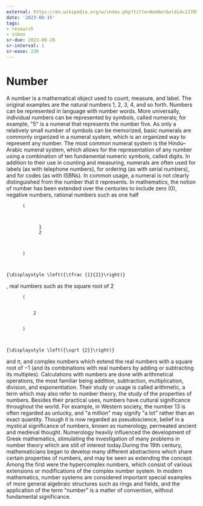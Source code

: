 ```yaml
---
external: https://en.wikipedia.org/w/index.php?title=Number&oldid=1170563629
date: '2023-08-15'
tags:
- research
- inbox
sr-due: 2023-08-28
sr-interval: 1
sr-ease: 230
---
```


# Number

A number is a mathematical object used to count, measure, and label. The original examples are the natural numbers 1, 2, 3, 4, and so forth. Numbers can be represented in language with number words. More universally, individual numbers can be represented by symbols, called numerals; for example, "5" is a numeral that represents the number five. As only a relatively small number of symbols can be memorized, basic numerals are commonly organized in a numeral system, which is an organized way to represent any number. The most common numeral system is the Hindu–Arabic numeral system, which allows for the representation of any number using a combination of ten fundamental numeric symbols, called digits. In addition to their use in counting and measuring, numerals are often used for labels (as with telephone numbers), for ordering (as with serial numbers), and for codes (as with ISBNs). In common usage, a numeral is not clearly distinguished from the number that it represents.
In mathematics, the notion of number has been extended over the centuries to include zero (0), negative numbers, rational numbers such as one half




          (



                1
                2



          )



    {\displaystyle \left({\tfrac {1}{2}}\right)}
  , real numbers such as the square root of 2




          (


              2


          )



    {\displaystyle \left({\sqrt {2}}\right)}
   and π, and complex numbers which extend the real numbers with a square root of −1 (and its combinations with real numbers by adding or subtracting its multiples). Calculations with numbers are done with arithmetical operations, the most familiar being addition, subtraction, multiplication, division, and exponentiation. Their study or usage is called arithmetic, a term which may also refer to number theory, the study of the properties of numbers.
Besides their practical uses, numbers have cultural significance throughout the world. For example, in Western society, the number 13 is often regarded as unlucky, and "a million" may signify "a lot" rather than an exact quantity. Though it is now regarded as pseudoscience, belief in a mystical significance of numbers, known as numerology, permeated ancient and medieval thought. Numerology heavily influenced the development of Greek mathematics, stimulating the investigation of many problems in number theory which are still of interest today.During the 19th century, mathematicians began to develop many different abstractions which share certain properties of numbers, and may be seen as extending the concept. Among the first were the hypercomplex numbers, which consist of various extensions or modifications of the complex number system. In modern mathematics, number systems are considered important special examples of more general algebraic structures such as rings and fields, and the application of the term "number" is a matter of convention, without fundamental significance.
